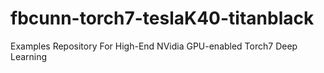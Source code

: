 # fbcunn-torch7-teslaK40-titanblack
Examples Repository For High-End NVidia GPU-enabled Torch7 Deep Learning
